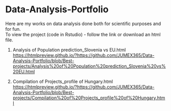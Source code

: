 # Data-Analysis-Portfolio
Here are my works on data analysis done both for scientific purposes and for fun.   
To view the project (code in Rstudio) - follow the link or download an html file.

1) Analysis of Population prediction_Slovenia vs EU.html   
   https://htmlpreview.github.io/?https://github.com/JUMEX365/Data-Analysis-Portfolio/blob/Best-projects/Analysis%20of%20Population%20prediction_Slovenia%20vs%20EU.html

2) Compilation of Projects_profile of Hungary.html   
   https://htmlpreview.github.io/?https://github.com/JUMEX365/Data-Analysis-Portfolio/blob/Best-projects/Compilation%20of%20Projects_profile%20of%20Hungary.html
   
